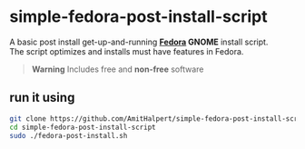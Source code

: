 # simple-fedora-post-install-script
A basic post install get-up-and-running **[Fedora](https://getfedora.org/en/) GNOME** install script.<br>
The script optimizes and installs must have features in Fedora.


> **Warning**
> Includes free and **non-free** software

## run it using

``` bash
git clone https://github.com/AmitHalpert/simple-fedora-post-install-script.git
cd simple-fedora-post-install-script
sudo ./fedora-post-install.sh
```

